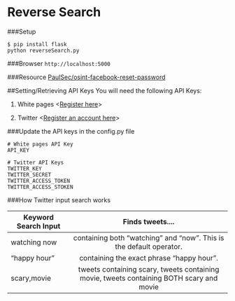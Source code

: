# Reverse Search
###Setup
``` shell
$ pip install flask
python reverseSearch.py
```
###Browser 
`http://localhost:5000`

###Resource
[PaulSec/osint-facebook-reset-password](https://github.com/PaulSec/osint-facebook-reset-password`)

##Setting/Retrieving API Keys
You will need the following API Keys:

1. White pages <[Register here](http://pro.whitepages.com/lp/search-by-api-signup/)>

2. Twitter <[Register an account here](https://apps.twitter.com/)>

###Update the API keys in the config.py file
```
# White pages API Key
API_KEY

# Twitter API Keys
TWITTER_KEY
TWITTER_SECRET
TWITTER_ACCESS_TOKEN
TWITTER_ACCESS_STOKEN
```

###How Twitter input search works

| Keyword Search Input        | Finds tweets....           |
| ------------- |:-------------:|
| watching now      | containing both “watching” and “now”. This is the default operator. |
| “happy hour”      | containing the exact phrase “happy hour”.      |
| scary,movie | tweets containing scary, tweets containing movie, tweets containing BOTH scary and movie     |
